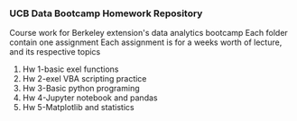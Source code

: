 ### UCB Data Bootcamp Homework Repository
Course work for Berkeley extension's data analytics bootcamp
Each folder contain one assignment
Each assignment is for a weeks worth of lecture, and its respective topics
1. Hw 1-basic exel functions
2. Hw 2-exel VBA scripting practice
3. Hw 3-Basic python programing
4. Hw 4-Jupyter notebook and pandas
5. Hw 5-Matplotlib and statistics
